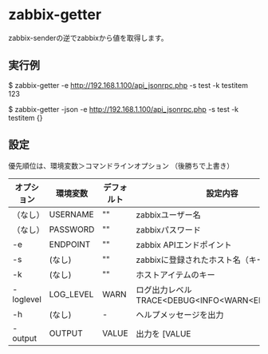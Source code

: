 # zabbix-getter

zabbix-senderの逆でzabbixから値を取得します。

## 実行例

$ zabbix-getter -e http://192.168.1.100/api_jsonrpc.php -s test -k testitem
123

$ zabbix-getter -json -e http://192.168.1.100/api_jsonrpc.php -s test -k testitem
{}

## 設定

優先順位は、環境変数＞コマンドラインオプション （後勝ちで上書き）

| オプション   | 環境変数   | デフォルト | 設定内容     | サンプル                              |
| ---------- | --------- | ---------| ------------ | ------------------------------------ |
| （なし）     | USERNAME  | ""      | zabbixユーザー名                  | Admin |
| （なし）     | PASSWORD  | ""      | zabbixパスワード                  | zabbix |
| -e         | ENDPOINT  | ""       | zabbix APIエンドポイント           | http://192.168.1.100/api_jsonrpc.php |
| -s         | (なし)     | ""       | zabbixに登録されたホスト名（キーの方） | testhost |
| -k         | (なし)     | ""       | ホストアイテムのキー                 | system.hostname |
| -loglevel  | LOG_LEVEL | WARN     | ログ出力レベル TRACE<DEBUG<INFO<WARN<ERROR<FATAL | (CLI) -loglevel TRACE |
| -h         | (なし)     | -        | ヘルプメッセージを出力                |  |
| -output     | OUTPUT  | VALUE     | 出力を [VALUE | JSON] にする。VALUEは値のみ出力 | (CLI) -output JSON |
